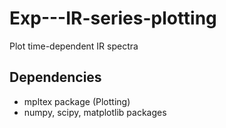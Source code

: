 # Exp---IR-series-plotting
Plot time-dependent IR spectra

## Dependencies
- mpltex package (Plotting)
- numpy, scipy, matplotlib packages
